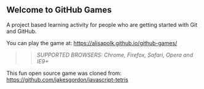 ## Welcome to GitHub Games

A project based learning activity for people who are getting started with Git and GitHub.

You can play the game at: https://alisapolk.github.io/github-games/

>> _*SUPPORTED BROWSERS*: Chrome, Firefox, Safari, Opera and IE9+_

This fun open source game was cloned from: https://github.com/jakesgordon/javascript-tetris
